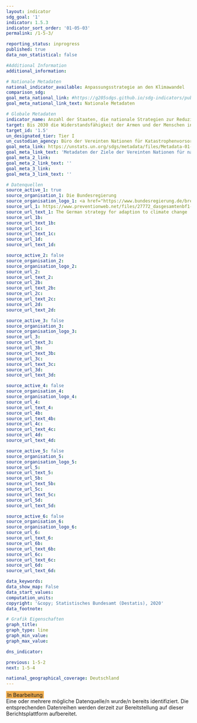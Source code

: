 ```yaml
---
layout: indicator
sdg_goal: '1'
indicator: 1.5.3
indicator_sort_order: '01-05-03'
permalink: /1-5-3/

reporting_status: inprogress
published: true
data_non_statistical: false

#Additional Information
additional_information: 

# Nationale Metadaten
national_indicator_available: Anpassungsstrategie an den Klimawandel
comparison_sdg: 
goal_meta_national_link: #https://g205sdgs.github.io/sdg-indicators/public/MetaDe/1.5.3.pdf
goal_meta_national_link_text: Nationale Metadaten

# Globale Metadaten
indicator_name: Anzahl der Staaten, die nationale Strategien zur Reduzierung des Katastrophenrisikos in Einklang mit dem Sendai-Rahmenwerk zur Katastrophenvorsorge 2015-2030 verabschiedet und umgesetzt haben
target: Bis 2030 die Widerstandsfähigkeit der Armen und der Menschen in prekären Situationen erhöhen und ihre Exposition und Anfälligkeit gegenüber klimabedingten Extremereignissen und anderen wirtschaftlichen, sozialen und ökologischen Schocks und Katastrophen verringern
target_id: '1.5'
un_designated_tier: Tier I
un_custodian_agency: Büro der Vereinten Nationen für Katastrophenvorsorge (UNDRR)
goal_meta_link: https://unstats.un.org/sdgs/metadata/files/Metadata-01-05-03.pdf
goal_meta_link_text: 'Metadaten der Ziele der Vereinten Nationen für nachhaltige Entwicklung'
goal_meta_2_link: 
goal_meta_2_link_text: ''
goal_meta_3_link: 
goal_meta_3_link_text: ''

# Datenquellen
source_active_1: true
source_organisation_1: Die Bundesregierung
source_organisation_logo_1: <a href="https://www.bundesregierung.de/breg-de"><img src="https://g205sdgs.github.io/sdg-indicators/public/logos/bundesregierung.png" alt="Logo bundesregierung" /></a>
source_url_1: https://www.preventionweb.net/files/27772_dasgesamtenbf1-63.pdf
source_url_text_1: The German strategy for adaption to climate change
source_url_1b: 
source_url_text_1b: 
source_url_1c: 
source_url_text_1c: 
source_url_1d: 
source_url_text_1d: 

source_active_2: false
source_organisation_2: 
source_organisation_logo_2: 
source_url_2: 
source_url_text_2: 
source_url_2b: 
source_url_text_2b: 
source_url_2c: 
source_url_text_2c: 
source_url_2d: 
source_url_text_2d: 

source_active_3: false
source_organisation_3: 
source_organisation_logo_3: 
source_url_3: 
source_url_text_3: 
source_url_3b: 
source_url_text_3b: 
source_url_3c: 
source_url_text_3c: 
source_url_3d: 
source_url_text_3d: 

source_active_4: false
source_organisation_4: 
source_organisation_logo_4: 
source_url_4: 
source_url_text_4: 
source_url_4b: 
source_url_text_4b: 
source_url_4c: 
source_url_text_4c: 
source_url_4d: 
source_url_text_4d: 

source_active_5: false
source_organisation_5: 
source_organisation_logo_5: 
source_url_5: 
source_url_text_5: 
source_url_5b: 
source_url_text_5b: 
source_url_5c: 
source_url_text_5c: 
source_url_5d: 
source_url_text_5d: 

source_active_6: false
source_organisation_6: 
source_organisation_logo_6: 
source_url_6: 
source_url_text_6: 
source_url_6b: 
source_url_text_6b: 
source_url_6c: 
source_url_text_6c: 
source_url_6d: 
source_url_text_6d: 

data_keywords: 
data_show_map: False
data_start_values:
computation_units: 
copyright: '&copy; Statistisches Bundesamt (Destatis), 2020'
data_footnote: 

# Grafik Eigenschaften
graph_title: 
graph_type: line
graph_min_value: 
graph_max_value: 

dns_indicator: 

previous: 1-5-2
next: 1-5-4

national_geographical_coverage: Deutschland
---
```


<span style="background-color:#f0ad4e;padding-bottom: 1px;padding-top: 2px;padding-left: 3px;padding-right: 3px;"> In Bearbeitung </span><br>
Eine oder mehrere mögliche Datenquelle/n wurde/n bereits identifiziert. Die entsprechenden Datenreihen werden derzeit zur Bereitstellung auf dieser Berichtsplattform aufbereitet.